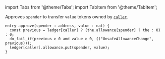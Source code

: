 import Tabs from '@theme/Tabs';
import TabItem from '@theme/TabItem';

Approves `spender` to transfer `value` tokens owned by [`caller`](/docs/reference/expressions/constants#caller).

<Tabs defaultValue="code">

<TabItem value="code" label="Code">

```archetype
entry approve(spender : address, value : nat) {
  const previous = ledger[caller] ? (the.allowance[spender] ? the : 0) : 0;
  do_fail_if(previous > 0 and value > 0, (("UnsafeAllowanceChange", previous)));
  ledger[caller].allowance.put(spender, value);
}
```

</TabItem>

</Tabs>
